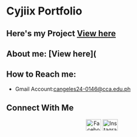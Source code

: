 # Cyjiix Portfolio

## Here's my Project [View here](https://cyjiix29.github.io/My-Portfolio/)
## About me: [View here](

## How to Reach me:
- Gmail Account:[cangeles24-0146@cca.edu.ph](cangeles24-0146@cca.edu.ph)

## Connect With Me
<p align="center">
  <a href="https://www.facebook.com/john.angeles.330" target="_blank"><img align="center" src="https://raw.githubusercontent.com/rahuldkjain/github-profile-readme-generator/master/src/images/icons/Social/facebook.svg" alt="Facebook" height="30" width="40" /></a>
  <a href="https://www.instagram.com/cyjiix/" target="_blank"><img align="center" src="https://raw.githubusercontent.com/rahuldkjain/github-profile-readme-generator/master/src/images/icons/Social/instagram.svg" alt="Instagram" height="30" width="40" /></a>
</p>
